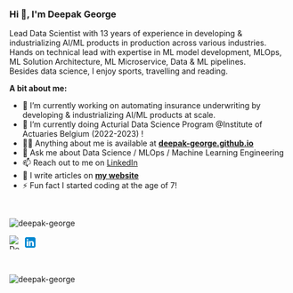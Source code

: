 ### Hi 👋, I'm Deepak George

Lead Data Scientist with 13 years of experience in developing & industrializing AI/ML products in production across various industries. Hands on technical lead with expertise in ML model development, MLOps, ML Solution Architecture, ML Microservice, Data & ML pipelines.
<br/>
Besides data science, I enjoy sports, travelling and reading.
<br>
  
**A bit about me:**

- 🔭 I’m currently working on automating insurance underwriting by developing & industrializing AI/ML products at scale.
- 🌱 I’m currently doing Acturial Data Science Program @Institute of Actuaries Belgium (2022-2023) !
- 👨‍💻 Anything about me is available at **[deepak-george.github.io](https://deepak-george.github.io/)**
- 💬 Ask me about  Data Science / MLOps / Machine Learning Engineering
- 📫 Reach out to me on [LinkedIn](https://www.linkedin.com/in/deepakgeorge7/)
- 📝 I write articles on **[my website](https://deepak-george.github.io/posts/)**
- ⚡ Fun fact I started coding at the age of 7!

<br>
<p align="left">
<img src="https://github-readme-stats.vercel.app/api?username=deepak-george&show_icons=true" alt="deepak-george"/>
</p>

<p align="left">
<a href="https://www.linkedin.com/in/deepakgeorge7">	
  <img align="center" alt="Deepak George | LinkdeIn" width="25px" height="25" src="icons/icons8-linkedin.svg" />
</a>	
<a href="https://www.kaggle.com/deepakgeorge">	
  <img align="left" alt="Deepak George | Kaggle" width="25px" height="25" src="https://cdn.jsdelivr.net/npm/simple-icons@v3/icons/kaggle.svg" />
</a>	
</p>
<br>

<p align="left"> <img src="https://komarev.com/ghpvc/?username=deepak-george" alt="deepak-george" /> </p>
